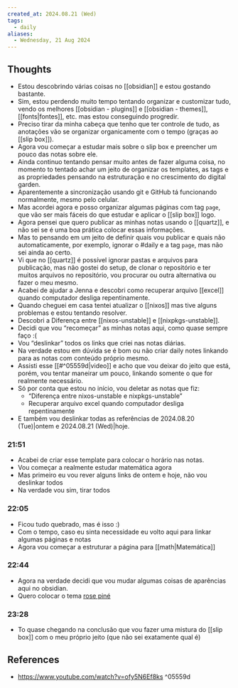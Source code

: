 ```yaml
---
created_at: 2024.08.21 (Wed)
tags:
  - daily
aliases:
  - Wednesday, 21 Aug 2024
---
```

## Thoughts

- Estou descobrindo várias coisas no [[obsidian]] e estou gostando bastante.
- Sim, estou perdendo muito tempo tentando organizar e customizar tudo, vendo os melhores [[obsidian - plugins]] e [[obsidian - themes]], [[fonts|fontes]], etc. mas estou conseguindo progredir.
- Preciso tirar da minha cabeça que tenho que ter controle de tudo, as anotações vão se organizar organicamente com o tempo (graças ao [[slip box]]).
- Agora vou começar a estudar mais sobre o slip box e preencher um pouco das notas sobre ele.
- Ainda continuo tentando pensar muito antes de fazer alguma coisa, no momento to tentado achar um jeito de organizar os templates, as tags e as propriedades pensando na estruturação e no crescimento do digital garden.
- Aparentemente a sincronização usando git e GitHub tá funcionando normalmente, mesmo pelo celular.
- Mas acordei agora e posso organizar algumas páginas com tag `page`, que vão ser mais fáceis do que estudar e aplicar o [[slip box]] logo.
- Agora pensei que quero publicar as minhas notas usando o [[quartz]], e não sei se é uma boa prática colocar essas informações.
- Mas to pensando em um jeito de definir quais vou publicar e quais não automaticamente, por exemplo, ignorar o #daily e a tag `page`, mas não sei ainda ao certo.
- Vi que no [[quartz]] é possível ignorar pastas e arquivos para publicação, mas não gostei do setup, de clonar o repositório e ter muitos arquivos no repositório, vou procurar ou outra alternativa ou fazer o meu mesmo.
- Acabei de ajudar a Jenna e descobri como recuperar arquivo [[excel]] quando computador desliga repentinamente.
- Quando cheguei em casa tentei atualizar o [[nixos]] mas tive alguns problemas e estou tentando resolver.
- Descobri a Diferença entre [[nixos-unstable]] e [[nixpkgs-unstable]].
- Decidi que vou “recomeçar” as minhas notas aqui, como quase sempre faço :(
- Vou “deslinkar” todos os links que criei nas notas diárias.
- Na verdade estou em dúvida se é bom ou não criar daily notes linkando para as notas com conteúdo próprio mesmo.
- Assisti esse [[#^05559d|video]] e acho que vou deixar do jeito que está, porém, vou tentar maneirar um pouco, linkando somente o que for realmente necessário.
- Só por conta que estou no início, vou deletar as notas que fiz:
	- “Diferença entre nixos-unstable e nixpkgs-unstable”
	- Recuperar arquivo excel quando computador desliga repentinamente
- E também vou deslinkar todas as referências de 2024.08.20 (Tue)|ontem e 2024.08.21 (Wed)|hoje.

### 21:51 

 - Acabei de criar esse template para colocar o horário nas notas.
- Vou começar a realmente estudar matemática agora
- Mas primeiro eu vou rever alguns links de ontem e hoje, não vou deslinkar todos
- Na verdade vou sim, tirar todos

### 22:05 

- Ficou tudo quebrado, mas é isso :) 
- Com o tempo, caso eu sinta necessidade eu volto aqui para linkar algumas páginas e notas
- Agora vou começar a estruturar a página para [[math|Matemática]]

### 22:44 

- Agora na verdade decidi que vou mudar algumas coisas de aparências aqui no obsidian.
- Quero colocar o tema [rose piné](https://rosepinetheme.com/)

### 23:28 

- To quase chegando na conclusão que vou fazer uma mistura do [[slip box]] com o meu próprio jeito (que não sei exatamente qual é)

## References

- https://www.youtube.com/watch?v=ofy5N6Ef8ks ^05559d
